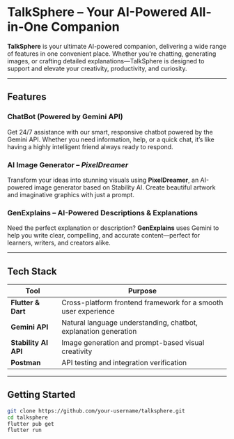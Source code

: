 # TalkSphere – Your AI-Powered All-in-One Companion

**TalkSphere** is your ultimate AI-powered companion, delivering a wide range of features in one convenient place. Whether you're chatting, generating images, or crafting detailed explanations—TalkSphere is designed to support and elevate your creativity, productivity, and curiosity.

---

## Features

###  ChatBot (Powered by Gemini API)
Get 24/7 assistance with our smart, responsive chatbot powered by the Gemini API. Whether you need information, help, or a quick chat, it’s like having a highly intelligent friend always ready to respond.

###  AI Image Generator – *PixelDreamer*
Transform your ideas into stunning visuals using **PixelDreamer**, an AI-powered image generator based on Stability AI. Create beautiful artwork and imaginative graphics with just a prompt.

###  GenExplains – AI-Powered Descriptions & Explanations
Need the perfect explanation or description? **GenExplains** uses Gemini to help you write clear, compelling, and accurate content—perfect for learners, writers, and creators alike.

---

## Tech Stack

| Tool | Purpose |
|------|---------|
| **Flutter & Dart** | Cross-platform frontend framework for a smooth user experience |
| **Gemini API** | Natural language understanding, chatbot, explanation generation |
| **Stability AI API** | Image generation and prompt-based visual creativity |
| **Postman** | API testing and integration verification |

---



## Getting Started

```bash
git clone https://github.com/your-username/talksphere.git
cd talksphere
flutter pub get
flutter run
